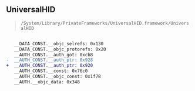 ## UniversalHID

> `/System/Library/PrivateFrameworks/UniversalHID.framework/UniversalHID`

```diff

   __DATA_CONST.__objc_selrefs: 0x130
   __DATA_CONST.__objc_protorefs: 0x20
   __AUTH_CONST.__auth_got: 0xcb8
-  __AUTH_CONST.__auth_ptr: 0x928
+  __AUTH_CONST.__auth_ptr: 0x920
   __AUTH_CONST.__const: 0x76c0
   __AUTH_CONST.__objc_const: 0x1f78
   __AUTH.__objc_data: 0x348

```
